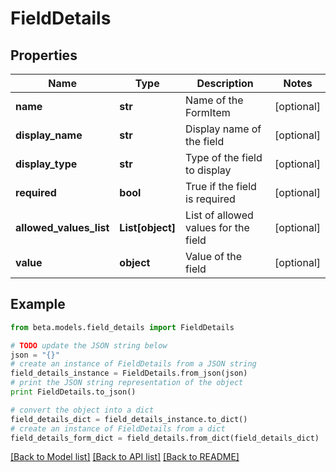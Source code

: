 # FieldDetails


## Properties
Name | Type | Description | Notes
------------ | ------------- | ------------- | -------------
**name** | **str** | Name of the FormItem | [optional] 
**display_name** | **str** | Display name of the field | [optional] 
**display_type** | **str** | Type of the field to display | [optional] 
**required** | **bool** | True if the field is required | [optional] 
**allowed_values_list** | **List[object]** | List of allowed values for the field | [optional] 
**value** | **object** | Value of the field | [optional] 

## Example

```python
from beta.models.field_details import FieldDetails

# TODO update the JSON string below
json = "{}"
# create an instance of FieldDetails from a JSON string
field_details_instance = FieldDetails.from_json(json)
# print the JSON string representation of the object
print FieldDetails.to_json()

# convert the object into a dict
field_details_dict = field_details_instance.to_dict()
# create an instance of FieldDetails from a dict
field_details_form_dict = field_details.from_dict(field_details_dict)
```
[[Back to Model list]](../README.md#documentation-for-models) [[Back to API list]](../README.md#documentation-for-api-endpoints) [[Back to README]](../README.md)


